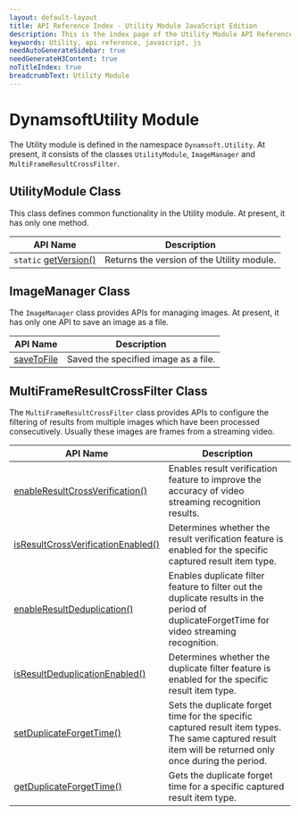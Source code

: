 ```yaml
---
layout: default-layout
title: API Reference Index - Utility Module JavaScript Edition
description: This is the index page of the Utility Module API Reference
keywords: Utility, api reference, javascript, js
needAutoGenerateSidebar: true
needGenerateH3Content: true
noTitleIndex: true
breadcrumbText: Utility Module
---
```

<!--v1.0.20--Updated on 11/23/2023-->

# DynamsoftUtility Module

The Utility module is defined in the namespace `Dynamsoft.Utility`. At present, it consists of the classes `UtilityModule`, `ImageManager` and `MultiFrameResultCrossFilter`.

## UtilityModule Class

This class defines common functionality in the Utility module. At present, it has only one method.

| API Name                                                      | Description                                |
| ------------------------------------------------------------- | ------------------------------------------ |
| `static` [getVersion()](./utility-module-class.md#getversion) | Returns the version of the Utility module. |

## ImageManager Class

The `ImageManager` class provides APIs for managing images. At present, it has only one API to save an image as a file.

| API Name                                    | Description                          |
| ------------------------------------------- | ------------------------------------ |
| [saveToFile](./image-manager.md#savetofile) | Saved the specified image as a file. |

## MultiFrameResultCrossFilter Class

The `MultiFrameResultCrossFilter` class provides APIs to configure the filtering of results from multiple images which have been processed consecutively. Usually these images are frames from a streaming video.

| API Name                                                                                                    | Description                                                                                                                                             |
| ----------------------------------------------------------------------------------------------------------- | ------------------------------------------------------------------------------------------------------------------------------------------------------- |
| [enableResultCrossVerification()](./multi-frame-result-cross-filter.md#enableresultcrossverification)       | Enables result verification feature to improve the accuracy of video streaming recognition results.                                                     |
| [isResultCrossVerificationEnabled()](./multi-frame-result-cross-filter.md#isresultcrossverificationenabled) | Determines whether the result verification feature is enabled for the specific captured result item type.                                               |
| [enableResultDeduplication()](./multi-frame-result-cross-filter.md#enableresultdeduplication)               | Enables duplicate filter feature to filter out the duplicate results in the period of duplicateForgetTime for video streaming recognition.              |
| [isResultDeduplicationEnabled()](./multi-frame-result-cross-filter.md#isresultdeduplicationenabled)         | Determines whether the duplicate filter feature is enabled for the specific result item type.                                                           |
| [setDuplicateForgetTime()](./multi-frame-result-cross-filter.md#setduplicateforgettime)                     | Sets the duplicate forget time for the specific captured result item types. The same captured result item will be returned only once during the period. |
| [getDuplicateForgetTime()](./multi-frame-result-cross-filter.md#getduplicateforgettime)                     | Gets the duplicate forget time for a specific captured result item type.                                                                                |
